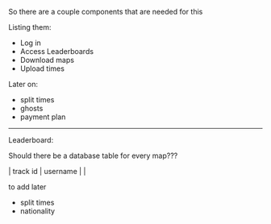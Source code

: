 
So there are a couple components that are needed for this

Listing them:
- Log in
- Access Leaderboards
- Download maps
- Upload times

Later on:
- split times
- ghosts
- payment plan



--------------------------

Leaderboard:

Should there be a database table for every map???


| track id | username |  |

to add later
- split times
- nationality





